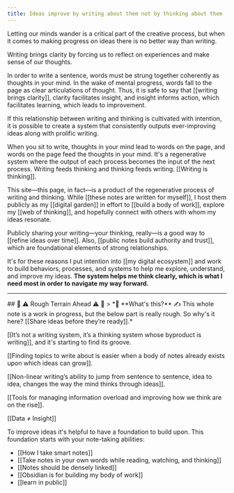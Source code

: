 ```yaml
---
title: Ideas improve by writing about them not by thinking about them
---
```

Letting our minds wander is a critical part of the creative process, but when it comes to making progress on  ideas there is no better way than writing.

Writing brings clarity by forcing us to reflect on experiences and make sense of our thoughts.

In order to write a sentence, words must be strung together coherently as thoughts in your mind. In the wake of mental progress, words fall to the page as clear articulations of thought. Thus, it is safe to say that [[writing brings clarity]], clarity facilitates insight, and insight informs action, which facilitates learning, which leads to improvement.

If this relationship between writing and thinking is cultivated with intention, it is possible to create a system that consistently outputs ever-improving ideas along with prolific writing.

When you sit to write, thoughts in your mind lead to words on the page, and words on the page feed the thoughts in your mind. It's a regenerative system where the output of each process becomes the input of the next process. Writing feeds thinking and thinking feeds writing. [[Writing is thinking]].

This site—this page, in fact—is a product of the regenerative process of writing and thinking. While [[these notes are written for myself]], I host them publicly as my [[digital garden]] in effort to [[build a body of work]], explore my [[web of thinking]], and hopefully connect with others with whom my ideas resonate.

Publicly sharing your writing—your thinking, really—is a good way to [[refine ideas over time]]. Also, [[public notes build authority and trust]], which are foundational elements of strong relationships.

It's for these reasons I put intention into [[my digital ecosystem]] and work to build behaviors, processes, and systems to help me explore, understand, and improve my ideas. **The system helps me think clearly, which is what I need most in order to navigate my way forward.**

<hr/>
## 🚧 ⚠️ Rough Terrain Ahead ⚠️ 🚧
> *🛑  **What's this?** ✍️  This whole note is a work in progress, but the below part is really rough. So why's it here? [[Share ideas before they’re ready]].*

[[It’s not a writing system, it’s a thinking system whose byproduct is writing]], and it's starting to find its groove.

[[Finding topics to write about is easier when a body of notes already exists upon which ideas can grow]].

[[Non-linear writing’s ability to jump from sentence to sentence, idea to idea, changes the way the mind thinks through ideas]].

[[Tools for managing information overload and improving how we think are on the rise]].

[[Data ≠ Insight]]

To improve ideas it's helpful to have a foundation to build upon. This foundation starts with your note-taking abilities:
- [[How I take smart notes]]
- [[Take notes in your own words while reading, watching, and thinking]]
- [[Notes should be densely linked]]
- [[Obsidian is for building my body of work]]
- [[learn in public]]